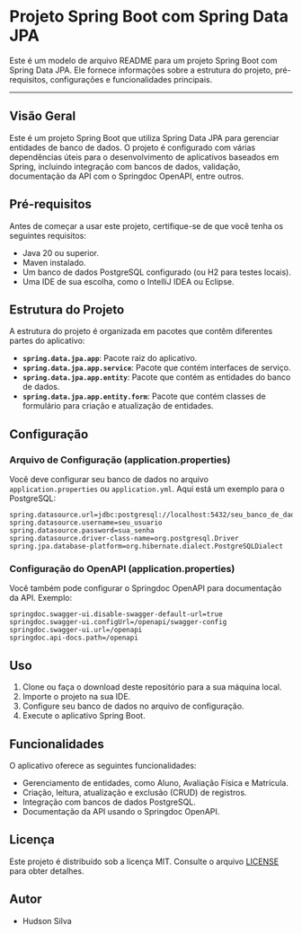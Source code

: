 # Projeto Spring Boot com Spring Data JPA

Este é um modelo de arquivo README para um projeto Spring Boot com Spring Data JPA. Ele fornece informações sobre a estrutura do projeto, pré-requisitos, configurações e funcionalidades principais.

---

## Visão Geral

Este é um projeto Spring Boot que utiliza Spring Data JPA para gerenciar entidades de banco de dados. O projeto é configurado com várias dependências úteis para o desenvolvimento de aplicativos baseados em Spring, incluindo integração com bancos de dados, validação, documentação da API com o Springdoc OpenAPI, entre outros.

## Pré-requisitos

Antes de começar a usar este projeto, certifique-se de que você tenha os seguintes requisitos:

- Java 20 ou superior.
- Maven instalado.
- Um banco de dados PostgreSQL configurado (ou H2 para testes locais).
- Uma IDE de sua escolha, como o IntelliJ IDEA ou Eclipse.

## Estrutura do Projeto

A estrutura do projeto é organizada em pacotes que contêm diferentes partes do aplicativo:

- **`spring.data.jpa.app`**: Pacote raiz do aplicativo.
- **`spring.data.jpa.app.service`**: Pacote que contém interfaces de serviço.
- **`spring.data.jpa.app.entity`**: Pacote que contém as entidades do banco de dados.
- **`spring.data.jpa.app.entity.form`**: Pacote que contém classes de formulário para criação e atualização de entidades.

## Configuração

### Arquivo de Configuração (application.properties)

Você deve configurar seu banco de dados no arquivo `application.properties` ou `application.yml`. Aqui está um exemplo para o PostgreSQL:

```properties
spring.datasource.url=jdbc:postgresql://localhost:5432/seu_banco_de_dados
spring.datasource.username=seu_usuario
spring.datasource.password=sua_senha
spring.datasource.driver-class-name=org.postgresql.Driver
spring.jpa.database-platform=org.hibernate.dialect.PostgreSQLDialect
```

### Configuração do OpenAPI (application.properties)

Você também pode configurar o Springdoc OpenAPI para documentação da API. Exemplo:

```properties
springdoc.swagger-ui.disable-swagger-default-url=true
springdoc.swagger-ui.configUrl=/openapi/swagger-config
springdoc.swagger-ui.url=/openapi
springdoc.api-docs.path=/openapi
```

## Uso

1. Clone ou faça o download deste repositório para a sua máquina local.
2. Importe o projeto na sua IDE.
3. Configure seu banco de dados no arquivo de configuração.
4. Execute o aplicativo Spring Boot.

## Funcionalidades

O aplicativo oferece as seguintes funcionalidades:

- Gerenciamento de entidades, como Aluno, Avaliação Física e Matrícula.
- Criação, leitura, atualização e exclusão (CRUD) de registros.
- Integração com bancos de dados PostgreSQL.
- Documentação da API usando o Springdoc OpenAPI.

## Licença

Este projeto é distribuído sob a licença MIT. Consulte o arquivo [LICENSE](LICENSE) para obter detalhes.

## Autor

- Hudson Silva